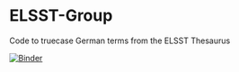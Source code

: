 # ELSST-Group
Code to truecase German terms from the ELSST Thesaurus

[![Binder](https://mybinder.org/badge_logo.svg)](https://mybinder.org/v2/gh/jonasre123/ELSST-Group.git/HEAD)
